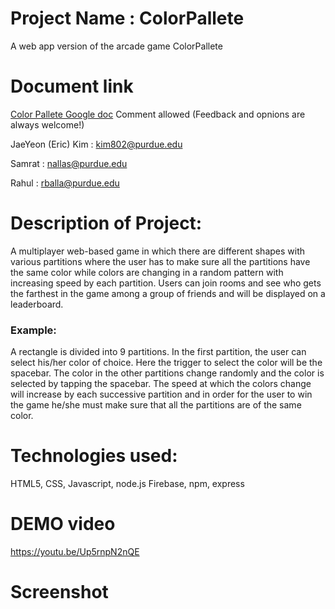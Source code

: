 # Project Name : ColorPallete
A web app version of the arcade game ColorPallete


# Document link
[Color Pallete Google doc](https://docs.google.com/document/d/1wIuFweF4pW8468eem5wnKV6sbSvwuy4cKT3HI9857wM/edit?usp=sharing)
Comment allowed (Feedback and opnions are always welcome!)


JaeYeon (Eric) Kim : <kim802@purdue.edu>

Samrat : <nallas@purdue.edu>

Rahul : <rballa@purdue.edu>


# Description of Project:
A multiplayer web-based game in which there are different shapes with various partitions where the user has to make sure all the partitions have the same color while colors are changing in a random pattern with increasing speed by each partition. Users can join rooms and see who gets the farthest in the game among a group of friends and will be displayed on a leaderboard.


### Example:
A rectangle is divided into 9 partitions. In the first partition, the user can select his/her color of choice. Here the trigger to select the color will be the spacebar. The color in the other partitions change randomly and the color is selected by tapping the spacebar. The speed at which the colors change will increase by each successive partition and in order for the user to win the game he/she must make sure that all the partitions are of the same color.



# Technologies used:
HTML5, CSS, Javascript, node.js
Firebase, npm, express

# DEMO video
<https://youtu.be/Up5rnpN2nQE>

# Screenshot

